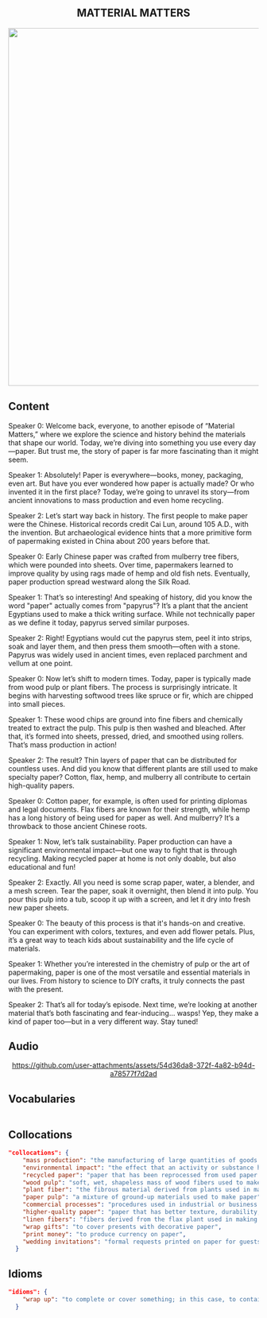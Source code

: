 <h2 align='center'>
MATTERIAL MATTERS
</h2>

<div align='center'>
<img src='https://www.1001inventions.com/wp-content/uploads/2017/09/1001-new-ed-02.jpg' width=720px>
</div>

## Content
Speaker 0: Welcome back, everyone, to another episode of “Material Matters,” where we explore the science and history behind the materials that shape our world. Today, we’re diving into something you use every day—paper. But trust me, the story of paper is far more fascinating than it might seem.

Speaker 1: Absolutely! Paper is everywhere—books, money, packaging, even art. But have you ever wondered how paper is actually made? Or who invented it in the first place? Today, we’re going to unravel its story—from ancient innovations to mass production and even home recycling.

Speaker 2: Let’s start way back in history. The first people to make paper were the Chinese. Historical records credit Cai Lun, around 105 A.D., with the invention. But archaeological evidence hints that a more primitive form of papermaking existed in China about 200 years before that.

Speaker 0: Early Chinese paper was crafted from mulberry tree fibers, which were pounded into sheets. Over time, papermakers learned to improve quality by using rags made of hemp and old fish nets. Eventually, paper production spread westward along the Silk Road.

Speaker 1: That’s so interesting! And speaking of history, did you know the word "paper" actually comes from "papyrus"? It’s a plant that the ancient Egyptians used to make a thick writing surface. While not technically paper as we define it today, papyrus served similar purposes.

Speaker 2: Right! Egyptians would cut the papyrus stem, peel it into strips, soak and layer them, and then press them smooth—often with a stone. Papyrus was widely used in ancient times, even replaced parchment and vellum at one point.

Speaker 0: Now let’s shift to modern times. Today, paper is typically made from wood pulp or plant fibers. The process is surprisingly intricate. It begins with harvesting softwood trees like spruce or fir, which are chipped into small pieces.

Speaker 1: These wood chips are ground into fine fibers and chemically treated to extract the pulp. This pulp is then washed and bleached. After that, it’s formed into sheets, pressed, dried, and smoothed using rollers. That’s mass production in action!

Speaker 2: The result? Thin layers of paper that can be distributed for countless uses. And did you know that different plants are still used to make specialty paper? Cotton, flax, hemp, and mulberry all contribute to certain high-quality papers.

Speaker 0: Cotton paper, for example, is often used for printing diplomas and legal documents. Flax fibers are known for their strength, while hemp has a long history of being used for paper as well. And mulberry? It’s a throwback to those ancient Chinese roots.

Speaker 1: Now, let’s talk sustainability. Paper production can have a significant environmental impact—but one way to fight that is through recycling. Making recycled paper at home is not only doable, but also educational and fun!

Speaker 2: Exactly. All you need is some scrap paper, water, a blender, and a mesh screen. Tear the paper, soak it overnight, then blend it into pulp. You pour this pulp into a tub, scoop it up with a screen, and let it dry into fresh new paper sheets.

Speaker 0: The beauty of this process is that it's hands-on and creative. You can experiment with colors, textures, and even add flower petals. Plus, it’s a great way to teach kids about sustainability and the life cycle of materials.

Speaker 1: Whether you’re interested in the chemistry of pulp or the art of papermaking, paper is one of the most versatile and essential materials in our lives. From history to science to DIY crafts, it truly connects the past with the present.

Speaker 2: That’s all for today’s episode. Next time, we’re looking at another material that’s both fascinating and fear-inducing… wasps! Yep, they make a kind of paper too—but in a very different way. Stay tuned!


## Audio


<div align='center'>



https://github.com/user-attachments/assets/54d36da8-372f-4a82-b94d-a78577f7d2ad



</div>


## Vocabularies

```json

```

## Collocations

```json
"collocations": {
    "mass production": "the manufacturing of large quantities of goods using machinery",
    "environmental impact": "the effect that an activity or substance has on the environment",
    "recycled paper": "paper that has been reprocessed from used paper products",
    "wood pulp": "soft, wet, shapeless mass of wood fibers used to make paper",
    "plant fiber": "the fibrous material derived from plants used in manufacturing",
    "paper pulp": "a mixture of ground-up materials used to make paper",
    "commercial processes": "procedures used in industrial or business production",
    "higher-quality paper": "paper that has better texture, durability, and appearance",
    "linen fibers": "fibers derived from the flax plant used in making fine paper",
    "wrap gifts": "to cover presents with decorative paper",
    "print money": "to produce currency on paper",
    "wedding invitations": "formal requests printed on paper for guests to attend weddings"
  }
```


## Idioms

```json
"idioms": {
    "wrap up": "to complete or cover something; in this case, to contain or enclose"
  }
```
